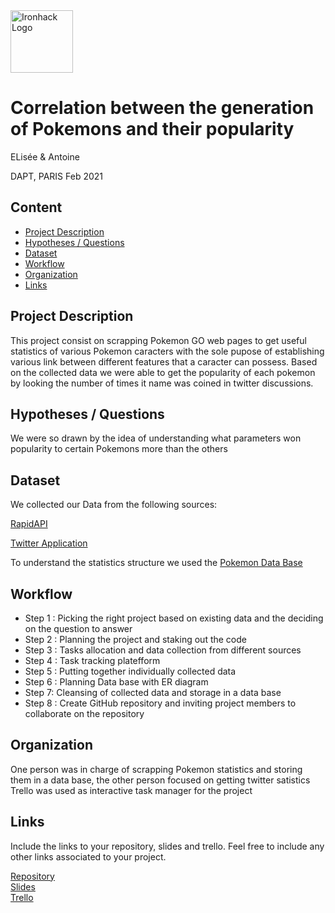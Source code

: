 <img src="https://bit.ly/2VnXWr2" alt="Ironhack Logo" width="100"/>

# Correlation between the generation of Pokemons and their popularity
ELisée & Antoine

DAPT, PARIS Feb 2021

## Content
- [Project Description](#project-description)
- [Hypotheses / Questions](#hypotheses-/-questions)
- [Dataset](#dataset)
- [Workflow](#workflow)
- [Organization](#organization)
- [Links](#links)

<a name="project-description"></a>

## Project Description
This project consist on scrapping Pokemon GO web pages to get useful statistics of various Pokemon caracters with the sole pupose of establishing 
various link between different features that a caracter can possess.
Based on the collected data we were able to get the popularity of each pokemon by looking the number of times it name was coined in twitter discussions. 

<a name="hypotheses-/-questions"></a>

## Hypotheses / Questions
We were so drawn by the idea of understanding what parameters won popularity to certain Pokemons more than the others

<a name="dataset"></a>

## Dataset
We collected our Data from the following sources:

[RapidAPI](https://rapidapi.com/Chewett/api/pokemon-go1/endpoints)

[Twitter Application](https://developer.twitter.com/en)

To understand the statistics structure we used the [Pokemon Data Base](https://pokemondb.net/pokedex/bulbasaur#dex-stats)


<a name="workflow"></a>

## Workflow
- Step 1 : Picking the right project based on existing data and the deciding on the question to answer
- Step 2 : Planning the project and staking out the code
- Step 3 : Tasks allocation and data collection from different sources
- Step 4 : Task tracking platefform 
- Step 5 : Putting together individually collected data 
- Step 6 : Planning Data base with ER diagram
- Step 7: Cleansing of collected data and storage in a data base
- Step 8 : Create GitHub repository and inviting project members to collaborate on the repository

<a name="organization"></a>

## Organization
 One person was in charge of scrapping Pokemon statistics and storing them in a data base, the other person focused on getting twitter satistics 
 Trello was used as interactive task manager for the project

<a name="links"></a>

## Links
Include the links to your repository, slides and trello. Feel free to include any other links associated to your project. 

[Repository](https://github.com/)  
[Slides](https://slides.com/)  
[Trello](https://trello.com/b/9wlXftcX/pokemon-stat)  
